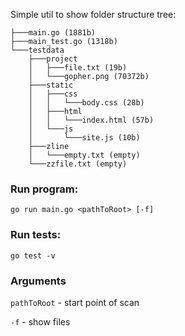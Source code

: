 Simple util to show folder structure tree:

```
├───main.go (1881b)        
├───main_test.go (1318b)    
└───testdata                
	├───project               
	│	├───file.txt (19b)      
	│	└───gopher.png (70372b) 
	├───static                
	│	├───css                 
	│	│	└───body.css (28b)    
	│	├───html                
	│	│	└───index.html (57b)  
	│	└───js                  
	│		└───site.js (10b)     
	├───zline                 
	│	└───empty.txt (empty)   
	└───zzfile.txt (empty) 
```
### Run program:
```
go run main.go <pathToRoot> [-f]
```
### Run tests:
```
go test -v
```

### Arguments
`pathToRoot` - start point of scan

`-f` - show files
